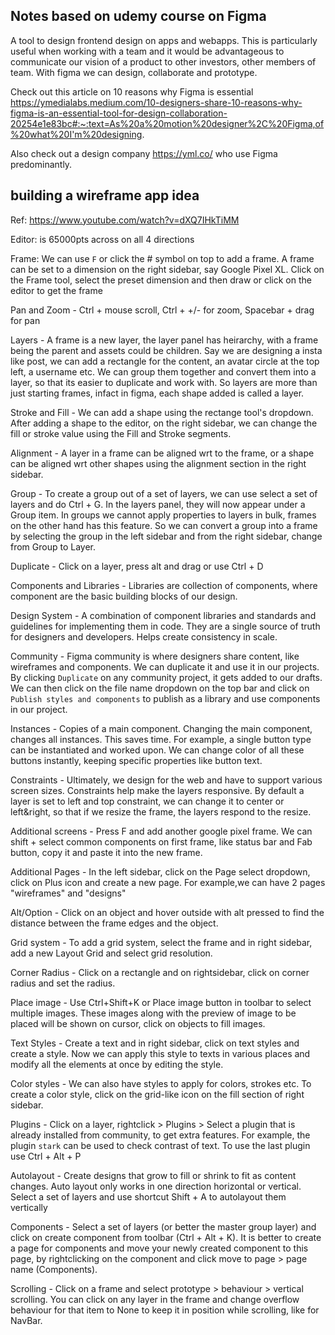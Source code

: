 ## Notes based on udemy course on Figma

A tool to design frontend design on apps and webapps. This is particularly useful when working with a team and it would be advantageous to communicate our vision of a product to other investors, other members of team. With figma we can design, collaborate and prototype.

Check out this article on 10 reasons why Figma is essential
https://ymedialabs.medium.com/10-designers-share-10-reasons-why-figma-is-an-essential-tool-for-design-collaboration-20254e1e83bc#:~:text=As%20a%20motion%20designer%2C%20Figma,of%20what%20I'm%20designing.


Also check out a design company https://yml.co/ who use Figma predominantly.


## building a wireframe app idea
Ref: https://www.youtube.com/watch?v=dXQ7IHkTiMM

Editor: is 65000pts across on all 4 directions

Frame: We can use `F` or click the # symbol on top to add a frame. A frame can be set to a dimension on the right sidebar, say Google Pixel XL. Click on the Frame tool, select the preset dimension and then draw or click on the editor to get the frame

Pan and Zoom - Ctrl + mouse scroll, Ctrl + +/- for zoom, Spacebar + drag for pan

Layers - A frame is a new layer, the layer panel has heirarchy, with a frame being the parent and assets could be children. Say we are designing a insta like post, we can add a rectangle for the content, an avatar circle at the top left, a username etc. We can group them together and convert them into a layer, so that its easier to duplicate and work with. So layers are more than just starting frames, infact in figma, each shape added is called a layer.

Stroke and Fill - We can add a shape using the rectange tool's dropdown. After adding a shape to the editor, on the right sidebar, we can change the fill or stroke value using the Fill and Stroke segments.

Alignment - A layer in a frame can be aligned wrt to the frame, or a shape can be aligned wrt other shapes using the alignment section in the right sidebar.

Group - To create a group out of a set of layers, we can use select a set of layers and do Ctrl + G. In the layers panel, they will now appear under a Group item. In groups we cannot apply properties to layers in bulk, frames on the other hand has this feature. So we can convert a group into a frame by selecting the group in the left sidebar and from the right sidebar, change from Group to Layer.

Duplicate - Click on a layer, press alt and drag or use Ctrl + D

Components and Libraries - Libraries are collection of components, where component are the basic building blocks of our design.

Design System - A combination of component libraries and standards and guidelines for implementing them in code. They are a single source of truth for designers and developers. Helps create consistency in scale.

Community - Figma community is where designers share content, like wireframes and components. We can duplicate it and use it in our projects. By clicking `Duplicate` on any community project, it gets added to our drafts. We can then click on the file name dropdown on the top bar and click on `Publish styles and components` to publish as a library and use components in our project.

Instances - Copies of a main component. Changing the main component, changes all instances. This saves time. For example, a single button type can be instantiated and worked upon. We can change color of all these buttons instantly, keeping specific properties like button text.

Constraints - Ultimately, we design for the web and have to support various screen sizes. Constraints help make the layers responsive. By default a layer is set to left and top constraint, we can change it to center or left&right, so that if we resize the frame, the layers respond to the resize.

Additional screens - Press F and add another google pixel frame. We can shift + select common components on first frame, like status bar and Fab button, copy it and paste it into the new frame.

Additional Pages - In the left sidebar, click on the Page select dropdown, click on Plus icon and create a new page. For example,we can have 2 pages "wireframes" and "designs"

Alt/Option - Click on an object and hover outside with alt pressed to find the distance between the frame edges and the object.

Grid system - To add a grid system, select the frame and in right sidebar, add a new Layout Grid and select grid resolution.

Corner Radius - Click on a rectangle and on rightsidebar, click on corner radius and set the radius.

Place image - Use Ctrl+Shift+K or Place image button in toolbar to select multiple images. These images along with the preview of image to be placed will be shown on cursor, click on objects to fill images.

Text Styles - Create a text and in right sidebar, click on text styles and create a style. Now we can apply this style to texts in various places and modify all the elements at once by editing the style.

Color styles - We can also have styles to apply for colors, strokes etc. To create a color style, click on the grid-like icon on the fill section of right sidebar.

Plugins - Click on a layer, rightclick > Plugins > Select a plugin that is already installed from community, to get extra features. For example, the plugin `stark` can be used to check contrast of text. To use the last plugin use Ctrl + Alt + P

Autolayout - Create designs that grow to fill or shrink to fit as content changes. Auto layout only works in one direction horizontal or vertical. Select a set of layers and use shortcut Shift + A to autolayout them vertically

Components - Select a set of layers (or better the master group layer)  and click on create component from toolbar (Ctrl + Alt + K). It is better to create a page for components and move your newly created component to this page, by rightclicking on the component and click move to page > page name (Components).

Scrolling - Click on a frame and select prototype > behaviour > vertical scrolling. You can click on any layer in the frame and change overflow behaviour for that item to None to keep it in position while scrolling, like for NavBar.


